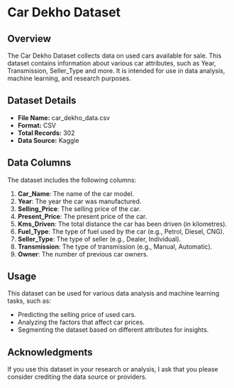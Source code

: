 # Car Dekho Dataset

## Overview

The Car Dekho Dataset collects data on used cars available for sale. This dataset contains information about various car attributes, such as Year, Transmission, Seller_Type  and more. It is intended for use in data analysis, machine learning, and research purposes.

## Dataset Details

- **File Name:** car_dekho_data.csv
- **Format:** CSV
- **Total Records:** 302
- **Data Source:** Kaggle

## Data Columns

The dataset includes the following columns:

1. **Car_Name**: The name of the car model.
2. **Year**: The year the car was manufactured.
3. **Selling_Price**: The selling price of the car.
4. **Present_Price**: The present price of the car.
5. **Kms_Driven**: The total distance the car has been driven (in kilometres).
6. **Fuel_Type**: The type of fuel used by the car (e.g., Petrol, Diesel, CNG).
7. **Seller_Type**: The type of seller (e.g., Dealer, Individual).
8. **Transmission**: The type of transmission (e.g., Manual, Automatic).
9. **Owner**: The number of previous car owners.

## Usage

This dataset can be used for various data analysis and machine learning tasks, such as:

- Predicting the selling price of used cars.
- Analyzing the factors that affect car prices.
- Segmenting the dataset based on different attributes for insights.

## Acknowledgments

If you use this dataset in your research or analysis, I ask that you please consider crediting the data source or providers.
